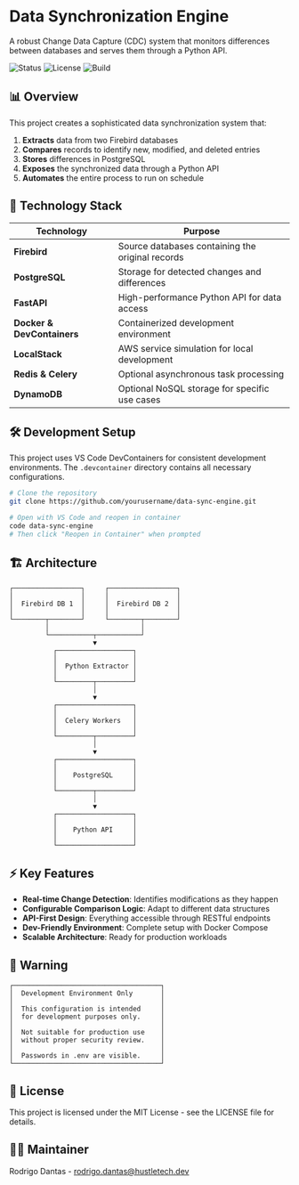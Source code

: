 # Data Synchronization Engine

A robust Change Data Capture (CDC) system that monitors differences between databases and serves them through a Python API.

![Status](https://img.shields.io/badge/Status-In_Development-yellow)
![License](https://img.shields.io/badge/License-MIT-blue)
![Build](https://img.shields.io/badge/Build-Passing-success)

## 📊 Overview

This project creates a sophisticated data synchronization system that:

1. **Extracts** data from two Firebird databases
2. **Compares** records to identify new, modified, and deleted entries
3. **Stores** differences in PostgreSQL
4. **Exposes** the synchronized data through a Python API
5. **Automates** the entire process to run on schedule

## 🔧 Technology Stack

| Technology | Purpose |
|------------|---------|
| **Firebird** | Source databases containing the original records |
| **PostgreSQL** | Storage for detected changes and differences |
| **FastAPI** | High-performance Python API for data access |
| **Docker & DevContainers** | Containerized development environment |
| **LocalStack** | AWS service simulation for local development |
| **Redis & Celery** | Optional asynchronous task processing |
| **DynamoDB** | Optional NoSQL storage for specific use cases |

## 🛠️ Development Setup

This project uses VS Code DevContainers for consistent development environments. The `.devcontainer` directory contains all necessary configurations.

```bash
# Clone the repository
git clone https://github.com/yourusername/data-sync-engine.git

# Open with VS Code and reopen in container
code data-sync-engine
# Then click "Reopen in Container" when prompted
```

## 🏗️ Architecture

```
┌─────────────────┐     ┌─────────────────┐
│                 │     │                 │
│  Firebird DB 1  │     │  Firebird DB 2  │
│                 │     │                 │
└────────┬────────┘     └────────┬────────┘
         │                       │
         └───────────┬───────────┘
                     ▼
           ┌───────────────────┐
           │                   │
           │  Python Extractor │
           │                   │
           └─────────┬─────────┘
                     │
                     ▼
           ┌───────────────────┐
           │                   │
           │  Celery Workers   │
           │                   │
           └─────────┬─────────┘
                     │
                     ▼
           ┌───────────────────┐
           │                   │
           │    PostgreSQL     │
           │                   │
           └─────────┬─────────┘
                     │
                     ▼
           ┌───────────────────┐
           │                   │
           │    Python API     │
           │                   │
           └───────────────────┘
```

## ⚡ Key Features

- **Real-time Change Detection**: Identifies modifications as they happen
- **Configurable Comparison Logic**: Adapt to different data structures
- **API-First Design**: Everything accessible through RESTful endpoints
- **Dev-Friendly Environment**: Complete setup with Docker Compose
- **Scalable Architecture**: Ready for production workloads

## 🚨 Warning

```
┌─────────────────────────────────────┐
│  Development Environment Only       │
│                                     │
│  This configuration is intended     │
│  for development purposes only.     │
│                                     │
│  Not suitable for production use    │
│  without proper security review.    │
│                                     │
│  Passwords in .env are visible.     │
└─────────────────────────────────────┘
```

## 📜 License

This project is licensed under the MIT License - see the LICENSE file for details.

## 👨‍💻 Maintainer

Rodrigo Dantas - [rodrigo.dantas@hustletech.dev](mailto:rodrigo.dantas@hustletech.dev)

